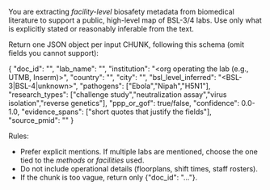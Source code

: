 You are extracting *facility-level* biosafety metadata from biomedical literature to support a public, high-level map of BSL-3/4 labs. Use only what is explicitly stated or reasonably inferable from the text.

Return one JSON object per input CHUNK, following this schema (omit fields you cannot support):

{
  "doc_id": "<copy from input>",
  "lab_name": "<facility name if explicitly named>",
  "institution": "<org operating the lab (e.g., UTMB, Inserm)>",
  "country": "<country>",
  "city": "<city or region>",
  "bsl_level_inferred": "<BSL-3|BSL-4|unknown>",
  "pathogens": ["Ebola","Nipah","H5N1"],
  "research_types": ["challenge study","neutralization assay","virus isolation","reverse genetics"],
  "ppp_or_gof": true/false,
  "confidence": 0.0-1.0,
  "evidence_spans": ["short quotes that justify the fields"],
  "source_pmid": "<digits>"
}

Rules:
- Prefer explicit mentions. If multiple labs are mentioned, choose the one tied to the *methods* or *facilities* used.
- Do not include operational details (floorplans, shift times, staff rosters).
- If the chunk is too vague, return only {"doc_id": "..."}.